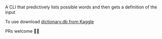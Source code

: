 A CLI that predictively lists possible words and then gets a definition of the input

To use download [dictionary.db from Kaggle](https://www.kaggle.com/datasets/kaleidawave/english-dictionary)

PRs welcome 🤗🙂
